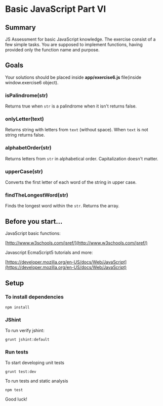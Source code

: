 # Basic JavaScript Part VI

## Summary

JS Assessment for basic JavaScript knowledge. The exercise consist of a few simple tasks. You are supposed to implement functions, having provided only the function name and purpose.

## Goals

Your solutions should be placed inside **app/exercise6.js** file(inside window.exercise6 object).

### isPalindrome(str)

Returns true when `str` is a palindrome when it isn't returns false.

### onlyLetter(text)

Returns string with letters from `text` (without space). When `text` is not string returns false. 

### alphabetOrder(str)

Returns letters from `str` in alphabetical order. Capitalization doesn't matter.

### upperCase(str)

Converts the first letter of each word of the string in upper case.

### findTheLongestWord(str)

Finds the longest word within the `str`. Returns the array.

## Before you start...

JavaScript basic functions: 

[http://www.w3schools.com/jsref/](http://www.w3schools.com/jsref/)
    
Javascript EcmaScript5 tutorials and more: 

[https://developer.mozilla.org/en-US/docs/Web/JavaScript](https://developer.mozilla.org/en-US/docs/Web/JavaScript)

## Setup

### To install dependencies

    npm install

### JShint

To run verify jshint:

    grunt jshint:default

### Run tests

To start developing unit tests

    grunt test:dev
 
To run tests and static analysis

    npm test

Good luck!
 
